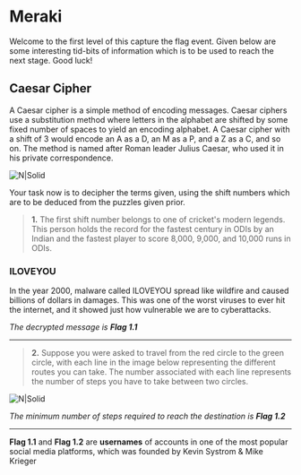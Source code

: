 # **Meraki**
Welcome to the first level of this capture the flag event. Given below are some interesting tid-bits of information which is to be used to reach the next stage. Good luck!
## Caesar Cipher
A Caesar cipher is a simple method of encoding messages. Caesar ciphers use a substitution method where letters in the alphabet are shifted by some fixed number of spaces to yield an encoding alphabet. A Caesar cipher with a shift of 3 would encode an A as a D, an M as a P, and a Z as a C, and so on. The method is named after Roman leader Julius Caesar, who used it in his private correspondence. 

![N|Solid](https://ds055uzetaobb.cloudfront.net/brioche/uploads/7kJpXQqFoJ-800px-caesar3svg.png?width=600)

Your task now is to decipher the terms given, using the shift numbers which are to be deduced from the puzzles given prior.
> **1.** The first shift number belongs to one 
> of cricket's modern legends. This person
> holds the record for the fastest
> century in ODIs by an Indian
> and the fastest player to score
> 8,000, 9,000, and 10,000 runs in ODIs.

### ILOVEYOU
In the year 2000, malware called ILOVEYOU spread like wildfire and caused billions of dollars in damages. This was one of the worst viruses to ever hit the internet, and it showed just how vulnerable we are to cyberattacks.

_The decrypted message is **Flag 1.1**_
___

> **2.** Suppose you were asked to travel from
> the red circle to the green circle, with each line
> in the image below representing the different
> routes you can take. The number associated with 
> each line represents the number of steps
> you have to take between two circles.

![N|Solid](https://i.imgur.com/OwWUWe3.png?width=500)

_The minimum number of steps required to reach the destination is **Flag 1.2**_
___
**Flag 1.1** and **Flag 1.2** are **usernames** of accounts in one of the most popular social media platforms, which was founded by Kevin Systrom & Mike Krieger
